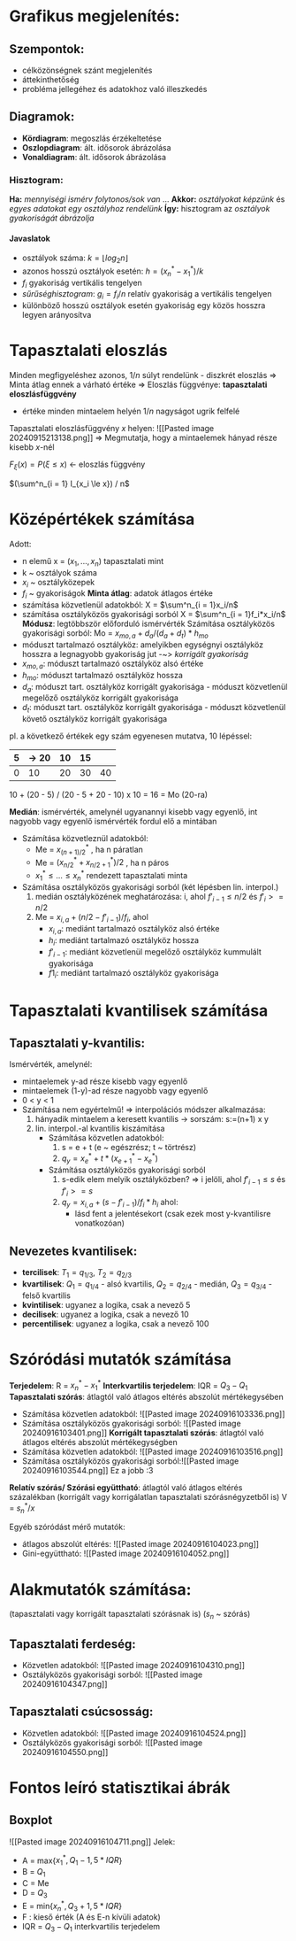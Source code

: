 # Grafikus megjelenítés:
## Szempontok:
- célközönségnek szánt megjelenítés
- áttekinthetőség
- probléma jellegéhez és adatokhoz való illeszkedés
## Diagramok:
- **Kördiagram**: megoszlás érzékeltetése
- **Oszlopdiagram**: ált. idősorok ábrázolása
- **Vonaldiagram**: ált. idősorok ábrázolása
### Hisztogram:
**Ha:** *mennyiségi ismérv folytonos/sok van* ...
**Akkor:** *osztályokat képzünk* és *egyes adatokat egy osztályhoz rendelünk*
**Így:** hisztogram az *osztályok gyakoriságát ábrázolja*
#### Javaslatok
- osztályok száma: $k = \lfloor log_2n \rfloor$ 
- azonos hosszú osztályok esetén: $h = (x_n^* - x_1^* )/ k$  
- $f_i$ gyakoriság vertikális tengelyen
- *sűrűséghisztogram*: $g_i = f_i/n$ relatív gyakoriság a vertikális tengelyen
- különböző hosszú osztályok esetén gyakoriság egy közös hosszra legyen arányosítva
# Tapasztalati eloszlás
Minden megfigyeléshez azonos, $1/n$ súlyt rendelünk - diszkrét eloszlás
=> Minta átlag ennek a várható értéke
=> Eloszlás függvénye: **tapasztalati eloszlásfüggvény**
- értéke minden mintaelem helyén $1/n$ nagyságot ugrik felfelé

Tapasztalati eloszlásfüggvény $x$ helyen:
![[Pasted image 20240915213138.png]]
=> Megmutatja, hogy a mintaelemek hányad része kisebb $x$-nél

$F_\xi(x) = P(\xi \le x)$  <- eloszlás függvény

$(\sum^n_{i = 1} I_{x_i \le x}) / n$ 
# Középértékek számítása
Adott:
- n elemű x = $(x_1,...,x_n)$ tapasztalati mint
- k ~ osztályok száma
- $x_i$ ~ osztályközepek
- $f_i$ ~ gyakoriságok
**Minta átlag**: adatok átlagos értéke
- számítása közvetlenül adatokból: X = $\sum^n_{i = 1}x_i/n$ 
- számítása osztályközös gyakorisági sorból X = $\sum^n_{i = 1}f_i*x_i/n$ 
**Módusz**: legtöbbször előforduló ismérvérték
Számítása osztályközös gyakorisági sorból: Mo = $x_{mo,a} + d_a/(d_a+d_t) * h_{mo}$ 
- móduszt tartalmazó osztályköz: amelyikben egységnyi osztályköz hosszra a legnagyobb gyakoriság jut -~> *korrigált gyakoriság*
- $x_{mo,a}$: móduszt tartalmazó osztályköz alsó értéke
- $h_{mo}$: móduszt tartalmazó osztályköz hossza
- $d_a$: móduszt tart. osztályköz korrigált gyakorisága - móduszt közvetlenül megelőző osztályköz korrigált gyakorisága
- $d_t$: móduszt tart. osztályköz korrigált gyakorisága - móduszt közvetlenül követő osztályköz korrigált gyakorisága

pl. a következő értékek egy szám egyenesen mutatva, 10 lépéssel:

| 5   | -> 20 | 10  | 15  |     |
| --- | ----- | --- | --- | --- |
| 0   | 10    | 20  | 30  | 40  |
10 + (20 - 5) / (20 - 5 + 20 - 10) x 10 = 16 = Mo (20-ra)

**Medián**: ismérvérték, amelynél ugyanannyi kisebb vagy egyenlő, int nagyobb vagy egyenlő ismérvérték fordul elő a mintában
- Számítása közvetleznül adatokból:
	- Me = $x^*_{(n+1)/2}$ , ha n páratlan
	- Me = $(x^*_{n/2} + x^*_{n/2 + 1}) / 2$ , ha  n páros
	- $x^*_1 \le ... \le x^*_n$ rendezett tapasztalati minta
- Számítása osztályközös gyakorisági sorból (két lépésben lin. interpol.)
	1. medián osztályközének meghatározása: i, ahol $f'_{i-1} \le n/2$ és $f'_i >= n/2$ 
	2. Me = $x_{i,a} + (n/2 - f'_{i-1}) / f_i$, ahol
		- $x_{i,a}$:  mediánt tartalmazó osztályköz alsó értéke
		- $h_i$: mediánt tartalmazó osztályköz hossza
		- $f'_{i-1}$: mediánt közvetlenül megelőző osztályköz kummulált gyakorisága
		- $f1_i$: mediánt tartalmazó osztályköz gyakorisága

# Tapasztalati kvantilisek számítása
## Tapasztalati y-kvantilis: 
Ismérvérték, amelynél:
- mintaelemek y-ad része kisebb vagy egyenlő
- mintaelemek (1-y)-ad része nagyobb vagy egyenlő 
- 0 < y < 1
- Számítása nem egyértelmű! => interpolációs módszer alkalmazása:
	1. hányadik mintaelem a keresett kvantilis -> sorszám: s:=(n+1) x y
	2. lin. interpol.-al kvantilis kiszámítása
		- Számítása közvetlen adatokból:
			1. s = e + t (e ~ egészrész; t ~ törtrész)
			2. $q_y = x^*_{e} + t*(x^*_{e+1} - x^*_{e})$
		- Számítása osztályközös gyakorisági sorból
			1. s-edik elem melyik osztályközben? => i jelöli, ahol $f'_{i-1} \le s$ és $f'_i >= s$ 
			2. $q_y = x_{i,a} + (s-f'_{i-1})/f_i * h_i$ ahol:
				- lásd fent a jelentésekort (csak ezek most y-kvantilisre vonatkozóan)
## Nevezetes kvantilisek:
- **tercilisek**: $T_1 = q_{1/3}$, $T_2 = q_{2/3}$ 
- **kvartilisek**: $Q_1 = q_{1/4}$ - alsó kvartilis, $Q_2 = q_{2/4}$ - medián, $Q_3 = q_{3/4}$ - felső kvartilis
- **kvintilisek**: ugyanez a logika, csak a nevező 5
- **decilisek**: ugyanez a logika, csak a nevező 10
- **percentilisek**: ugyanez a logika, csak a nevező 100
# Szóródási mutatók számítása
**Terjedelem**: R = $x^*_n - x^*_1$ 
**Interkvartilis terjedelem**: IQR = $Q_3 - Q_1$ 
**Tapasztalati szórás**: átlagtól való átlagos eltérés abszolút mértékegysében
- Számítása közvetlen adatokból: ![[Pasted image 20240916103336.png]]
- Számítása osztályközös gyakorisági sorból: ![[Pasted image 20240916103401.png]]
**Korrigált tapasztalati szórás**: átlagtól való átlagos eltérés abszolút mértékegységben
- Számítása közvetlen adatokból: ![[Pasted image 20240916103516.png]]
- Számítása osztályközös gyakorisági sorból:![[Pasted image 20240916103544.png]]
Ez a jobb :3 

**Relatív szórás/ Szórási együttható**: átlagtól való átlagos eltérés százalékban (korrigált vagy korrigálatlan tapasztalati szórásnégyzetből is)
V = $s^*_n / x$ 

Egyéb szóródást mérő mutatók:
- átlagos abszolút eltérés: ![[Pasted image 20240916104023.png]] 
- Gini-együttható: ![[Pasted image 20240916104052.png]]

# Alakmutatók számítása:
(tapasztalati vagy korrigált tapasztalati szórásnak is)
($s_n$ ~ szórás)
## Tapasztalati ferdeség: 

- Közvetlen adatokból: ![[Pasted image 20240916104310.png]]
- Osztályközös gyakorisági sorból: ![[Pasted image 20240916104347.png]]
## Tapasztalati csúcsosság:
- Közvetlen adatokból: ![[Pasted image 20240916104524.png]]
- Osztályközös gyakorisági sorból: ![[Pasted image 20240916104550.png]]

# Fontos leíró statisztikai ábrák
## Boxplot
![[Pasted image 20240916104711.png]]
Jelek:
- A = max{$x^*_1,Q_1 - 1, 5 * IQR$}
- B = $Q_1$ 
- C = Me
- D = $Q_3$ 
- E = min{$x^*_n,Q_3 + 1, 5 * IQR$}
- F : kieső érték (A és E-n kívüli adatok)
- IQR = $Q_3 - Q_1$ interkvartilis terjedelem
